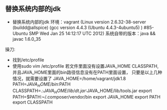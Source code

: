 替换系统内部的jdk
----------------------------
* 替换系统内部的jdk
环境：vagrant (Linux version 2.6.32-38-server (buildd@allspice) (gcc version 4.4.3 (Ubuntu 4.4.3-4ubuntu5) ) #85-Ubuntu SMP Wed Jan 25 14:12:17 UTC 2012)
系统自带的版本：java && javac 1.6.0_35

操刀:
* 找到/etc/profile
* 使用sudo vim /etc/profile
若文件里面没有设置JAVA_HOME CLASSPATH,并且JAVA_HOME里面的bin路径信息没有在PATH里面设置，
只要是以上几种情况，就需要设置了
 JAVA_HOME=/home/vagrant/jdk1.8
 PATH=$JAVA_HOME/bin:$PATH
 CLASSPATH=.:$JAVA_HOME/lib/dt.jar:$JAVA_HOME/lib/tools.jar
 export PATH=$PATH:~/.composer/vendor/bin
 export JAVA_HOME
 export PATH
 export CLASSPATH
